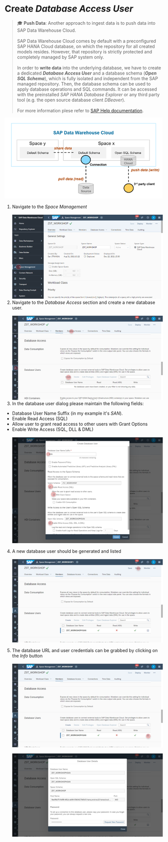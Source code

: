 # Create _Database Access User_ 

>:mortar_board: **Push Data**:
> Another approach to ingest data is to push data into SAP Data Warehouse Cloud. 
> <br><br>
> SAP Data Warehouse Cloud comes by default with a preconfigured SAP HANA Cloud database, on which the repository for all created models resides.
However, that repository is strictly protected and completely managed by SAP system only. <br><br>
> In order to **write data** into the underlying database, we have to create a dedicated _**Database Access User**_ and a database schema (**_Open SQL Schema_**), which is fully isolated and independent from the SAP managed repository. Then, the database schema can be used to apply database operations and SQL commands. It can be accessed with the preinstalled _SAP HANA Database Explorer_ or any third party tool (e.g. the open source database client _DBeaver_).
> <br><br>
> For more information plese refer to [SAP Help documentation](https://help.sap.com/viewer/9f804b8efa8043539289f42f372c4862/cloud/en-US/9ad0ddae9d8248ebb070b1dedd38eba6.html).

![](../images/data_ingestion.png)

1. Navigate to the _Space Management_ 
  <br><br>![](../images/open_sql_00.png)
2. Navigate to the _Database Access_ section and create a new database user.
  <br><br>![](../images/open_sql_01.png)
3. In the database user dialog please maintain the following fields:
  - Database User Name Suffix (in my example it's _SAN_).
  - Enable Read Access (SQL)
  - Allow user to grant read access to other users with Grant Options
  - Enable Write Access (SQL, DLL & DML)
  <br><br>![](../images/open_sql_02.png)

4. A new database user should be generated and listed 
  <br><br>![](../images/open_sql_03.png)

5. The database URL and user credentials can be grabbed by clicking on the _Info_ button
  <br><br>![](../images/open_sql_04.png)
  <br><br>![](../images/open_sql_05.png)
